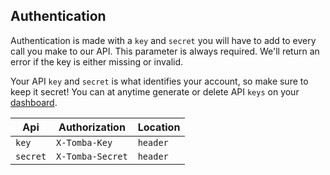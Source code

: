 ## Authentication

Authentication is made with a `key` and `secret` you will have to add to every call you make to our API.
This parameter is always required.
We'll return an error if the key is either missing or invalid.

Your API `key` and `secret` is what identifies your account, so make sure to keep it secret! You can at anytime generate or delete API `keys` on your [dashboard](#dashboard).

| Api      | Authorization    | Location |
| -------- | ---------------- | -------- |
| `key`    | `X-Tomba-Key`    | `header` |
| `secret` | `X-Tomba-Secret` | `header` |
